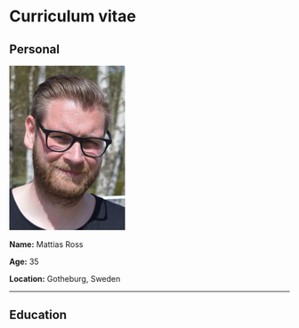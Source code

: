 # Curriculum vitae

## Personal

![Profile Picture](img/Profile.png)

**Name:** Mattias Ross

**Age:** 35

**Location:** Gotheburg, Sweden

---------

## Education